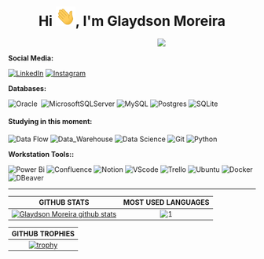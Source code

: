 <h1 align="center">Hi <img src="https://raw.githubusercontent.com/ABSphreak/ABSphreak/master/gifs/Hi.gif" width="40px" />, I'm Glaydson Moreira</h1>
<img align='right' src='https://user-images.githubusercontent.com/5713670/87202985-820dcb80-c2b6-11ea-9f56-7ec461c497c3.gif' width='200'>
<br/>

**Social Media:**

[![LinkedIn](https://img.shields.io/badge/linkedin-%230077B5.svg?style=for-the-badge&logo=linkedin&logoColor=white)](https://www.linkedin.com/in/gmoreiraa/)
[![Instagram](https://img.shields.io/badge/Instagram-%23E4405F.svg?style=for-the-badge&logo=Instagram&logoColor=white)](https://www.instagram.com/glaymoreira/)

**Databases:**

![Oracle](https://img.shields.io/badge/Oracle-4EA94B?style=for-the-badge&logo=Oracle&logoColor=white)&nbsp;
![MicrosoftSQLServer](https://img.shields.io/badge/Microsoft%20SQL%20Server-CC2927?style=for-the-badge&logo=microsoft%20sql%20server&logoColor=white)
![MySQL](https://img.shields.io/badge/mysql-4479A1.svg?style=for-the-badge&logo=mysql&logoColor=white)
![Postgres](https://img.shields.io/badge/postgres-%23316192.svg?style=for-the-badge&logo=postgresql&logoColor=white)
![SQLite](https://img.shields.io/badge/sqlite-%2307405e.svg?style=for-the-badge&logo=sqlite&logoColor=white)

#### Studying in this moment:

![Data Flow](https://img.shields.io/badge/Data_Flow-4285F4?style=for-the-badge&logo=Data_Flow&logoColor=white)
![Data_Warehouse](https://img.shields.io/badge/Data_Warehouse-E44C30?style=for-the-badge&logo=Data_Warehouse&logoColor=white)
![Data Science](https://img.shields.io/badge/Data_Science-4285F4?style=for-the-badge&logo=Data_Science&logoColor=white)
![Git](https://img.shields.io/badge/GIT-E44C30?style=for-the-badge&logo=git&logoColor=white)
![Python](https://img.shields.io/badge/python-3670A0?style=for-the-badge&logo=python&logoColor=ffdd54)

**Workstation Tools::**

![Power Bi](https://img.shields.io/badge/power_bi-F2C811?style=for-the-badge&logo=powerbi&logoColor=black)
![Confluence](https://img.shields.io/badge/confluence-%23172BF4.svg?style=for-the-badge&logo=confluence&logoColor=white)
![Notion](https://img.shields.io/badge/Notion-%23000000.svg?style=for-the-badge&logo=notion&logoColor=white)
![VScode](https://img.shields.io/badge/vscode-4285F4?style=for-the-badge&logo=vscode&logoColor=white)
![Trello](https://img.shields.io/badge/Trello-4A154B?style=for-the-badge&logo=trello&logoColor=white)
![Ubuntu](https://img.shields.io/badge/Ubuntu-E95420?style=for-the-badge&logo=ubuntu&logoColor=white)
![Docker](https://img.shields.io/badge/docker-%230db7ed.svg?style=for-the-badge&logo=docker&logoColor=white)
![DBeaver](https://img.shields.io/badge/DBeaver-E95420?style=for-the-badge&logo=DBeaver&logoColor=white)
<br/>

---

<div align="center">

<div align="center">
  
|GITHUB STATS|MOST USED LANGUAGES|
|:---:|:---:|
|[![Glaydson Moreira github stats](https://github-readme-stats.vercel.app/api?username=glaydson-moreira&theme=midnight-purple&show_icons=true&count_private=true&hide_title=true)](https://github.com/anuraghazra/github-readme-stats)|![1](https://github-readme-stats.vercel.app/api/top-langs/?username=glaydson-moreira&hide=C%23&theme=midnight-purple&layout=compact&langs_count=8&hide_title=true)

<div align="center">
  
|GITHUB TROPHIES|
|:---:|
|[![trophy](https://github-profile-trophy.vercel.app/?username=glaydson-moreira&theme=darkhub&row=1&column=7)](https://github.com/ryo-ma/github-profile-trophy)|

</div>
